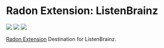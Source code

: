 # Radon Extension: ListenBrainz

[![](https://img.shields.io/travis/RadonApp/radon-extension-plugin-listenbrainz/master.svg)](https://travis-ci.org/RadonApp/radon-extension-plugin-listenbrainz) [![](https://img.shields.io/coveralls/github/RadonApp/radon-extension-plugin-listenbrainz/master.svg)](https://coveralls.io/github/RadonApp/radon-extension-plugin-listenbrainz) ![](https://img.shields.io/github/license/RadonApp/radon-extension-plugin-listenbrainz.svg)

[Radon Extension](https://github.com/RadonApp/radon-extension) Destination for ListenBrainz.
